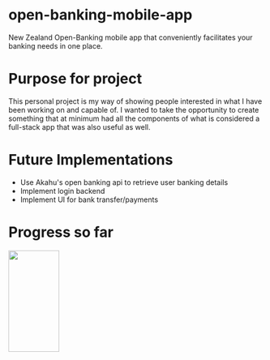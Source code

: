 # open-banking-mobile-app
New Zealand Open-Banking mobile app that conveniently facilitates your banking needs in one place.

# Purpose for project
This personal project is my way of showing people interested in what I have been working on and capable of. I wanted to take the opportunity to create something that at minimum had all the components of what is considered a full-stack app that was also useful as well.

# Future Implementations
- Use Akahu's open banking api to retrieve user banking details
- Implement login backend
- Implement UI for bank transfer/payments

# Progress so far
<img src="https://your-image-url.type](https://github.com/clintonphilathong/open-banking-mobile-app/blob/main/screenshots/Simulator%20Screen%20Shot%20-%20iPhone%2014%20Pro%20Max%20-%202022-09-15%20at%2019.26.41.png" width="100" height="200"> 
